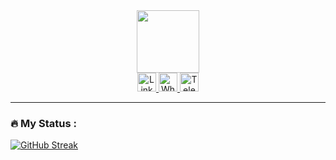 

<div id="header" align="center">
  <img src="https://media.giphy.com/media/M9gbBd9nbDrOTu1Mqx/giphy.gif" width="100"/>
</div>
<div id="badges" align="center">
  <a href="https://www.linkedin.com/in/baiaman-tumantaev-416878263/">
    <img src="https://img.shields.io/badge/LinkedIn-blue?style=for-the-badge&logo=linkedin&logoColor=white" alt="LinkedIn Badge" height="30"/>
  </a>
  <a href="https://wa.me/+996706946757">
    <img src="https://img.shields.io/badge/whatsapp-blue?style=for-the-badge&logo=whatsapp&logoColor=white" alt="Whatsapp Badge" height="30"/>
  </a>
  <a href="https://t.me/Baiaman17">
    <img src="https://img.shields.io/badge/Telegram-blue?style=for-the-badge&logo=telegram&logoColor=white" alt="Telegram Badge" height="30"/>
  </a>
</div>
<div id="badges" align="center">
  <img src="https://komarev.com/ghpvc/?username=your-github-TumantaevBaiaman&style=flat-square&color=blue" alt=""/>
</div>

---

### :fire: My Status :

[![GitHub Streak](http://github-readme-streak-stats.herokuapp.com?user=TumantaevBaiaman&theme=dark&background=000000)](https://git.io/streak-stats)



<!--
**TumantaevBaiaman/TumantaevBaiaman** is a ✨ _special_ ✨ repository because its `README.md` (this file) appears on your GitHub profile.

Here are some ideas to get you started:

- 🔭 I’m currently working on ...
- 🌱 I’m currently learning ...
- 👯 I’m looking to collaborate on ...
- 🤔 I’m looking for help with ...
- 💬 Ask me about ...
- 📫 How to reach me: ...
- 😄 Pronouns: ...
- ⚡ Fun fact: ...
-->
